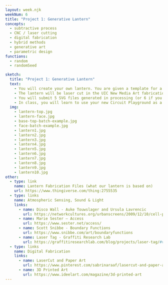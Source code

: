 ```yaml
---
layout: week.njk
weekNum: 6
title: "Project 1: Generative Lantern"
concepts:
  - subtractive process
  - CNC / laser cutting
  - digital fabrication
  - hybrid methods
  - generative art
  - parametric design
functions:
  - random
  - randomSeed

sketch:
  title: "Project 1: Generative Lantern"
  text:
    - You will create your own lantern. You are given a template for a lantern with five vertical faces, a base, and a top. You are to modify the five vertical faces with compositions created in Processing. You may also create a design for the top.
    - The lantern will be laser cut in the UIC New Media Art fabrication lab next to our classroom. You'll assemble it yourself and apply adhesive as needed.
    - You will submit 5 SVG files generated in processing (or 6 if you are creating a designed top). These files will be imported into a larger "batch" file. That batch file will be sent to the laser cutter to create your panels and several others.
    - In class, you will learn to use your new Circuit Playground as a light source for your lantern.
  img:
    - lantern-top.jpg
    - lantern-face.jpg
    - base-top-batch-example.jpg
    - face-batch-example.jpg
    - lantern1.jpg
    - lantern2.jpg
    - lantern3.jpg
    - lantern4.jpg
    - lantern5.jpg
    - lantern6.jpg
    - lantern7.jpg
    - lantern8.jpg
    - lantern9.jpg
    - lantern10.jpg
other:
  - type: link
    name: Lantern Fabrication Files (what our lantern is based on)
    url: https://www.thingiverse.com/thing:2755535
  - type: links
    name: Atmospheric Sensing, Sound & Light
    links:
      - name: Disco Wall - Auke Touwslager and Ursula Lavrencic
        url: https://networkcultures.org/urbanscreens/2009/12/10/cell-phone-disco-urban-screens/
      - name: Marie Sester – Access
        url: https://www.sester.net/access/
      - name: Scott Snibbe - Boundary Functions
        url: https://www.snibbe.com/art/boundaryfunctions
      - name: Laser Tag - Graffiti Research Lab
        url: https://graffitiresearchlab.com/blog/projects/laser-tag/#video
  - type: links
    name: Digital Fabrication
    links:
      - name: LaserCut and Paper Art
        url: https://www.pinterest.com/sabrinaraaf/lasercut-and-paper-art/
      - name: 3D Printed Art
        url: https://www.ideelart.com/magazine/3d-printed-art
---
```

